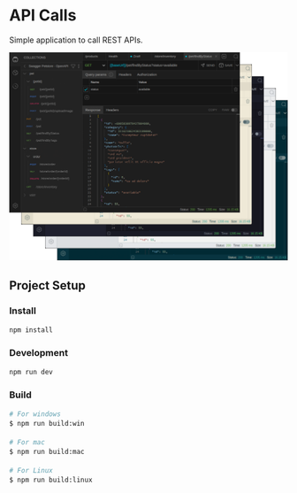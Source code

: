 # API Calls

Simple application to call REST APIs.

![ApiCalls](apicalls.webp)

## Project Setup

### Install

```bash
npm install
```

### Development

```bash
npm run dev
```

### Build

```bash
# For windows
$ npm run build:win

# For mac
$ npm run build:mac

# For Linux
$ npm run build:linux
```
